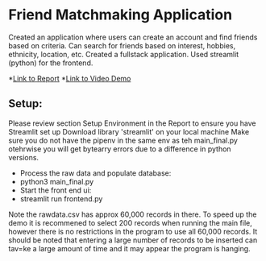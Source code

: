 # Friend Matchmaking Application
Created an application where users can create an account and find friends based on criteria. Can search for friends based on interest, hobbies, ethnicity, location, etc. Created a fullstack application. Used streamlit (python) for the frontend.

*[Link to Report](https://docs.google.com/document/d/1nOsXLhz1_0SeUuwkMbP8YDQoOhkzi-wV/edit?usp=sharing&ouid=116018696439002773469&rtpof=true&sd=true)
*[Link to Video Demo](https://drive.google.com/file/d/1Lx3dypD48-ZYdNYcGc1286R4l7BDLGmO/view?usp=sharing)
## Setup:
Please review section Setup Environment in the Report to ensure you have Streamlit set up
Download library 'streamlit' on your local machine
Make sure you do not have the pipenv in the same env as teh main_final.py otehrwise you will get bytearry errors due to
a difference in python versions.

* Process the raw data and populate database:
* python3 main_final.py
* Start the front end ui:
* streamlit run frontend.py

Note the rawdata.csv has approx 60,000 records in there. To speed up the demo it is recommened to select 200 records
when running the main file, however there is no restrictions in the program to use all 60,000 records. It should be
noted that entering a large number of records to be inserted can tav=ke a large amount of time and it may appear the
program is hanging.
